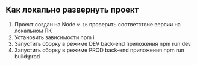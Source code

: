 ## Как локально развернуть проект
1. Проект создан на Node ``v.16`` проверить соответствие версии на локальном ПК
2. Установить зависимости npm i
3. Запустить сборку в режиме DEV back-end приложения npm run dev
4. Запустить сборку в режиме PROD back-end приложения npm run build:prod
